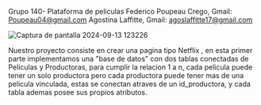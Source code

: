 Grupo 140- Plataforma de peliculas
Federico Poupeau Crego, Gmail: Poupeau04@gmail.com
Agostina Laffitte, Gmail: agoslaffitte17@gmail.com

![Captura de pantalla 2024-09-13 123226](https://github.com/user-attachments/assets/0519e319-0b0d-4053-9658-865e438610cf)

Nuestro proyecto consiste en crear una pagina tipo Netflix , en esta primer parte implementamos una "base de datos" con dos tablas conectadas de Peliculas y Productoras, para cumplir la relacion 1 a n, cada pelicula puede tener un solo productora pero cada productora puede tener mas de una pelicula vinculada, estas se conectan atraves de un id_productora, y cada tabla ademas posee sus propios atributos.
